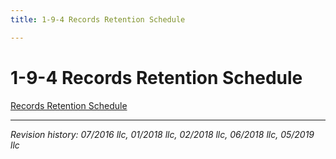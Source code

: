 ```yaml
---
title: 1-9-4 Records Retention Schedule

---
```


# 1-9-4 Records Retention Schedule

[Records Retention Schedule](https://drive.google.com/file/d/12Xi3oLiJ9en6N2wnjhI6ziJNWOf1vaKJ/view?usp=sharing)


***

_Revision history: 07/2016 llc, 01/2018 llc, 02/2018 llc, 06/2018 llc, 05/2019 llc_
